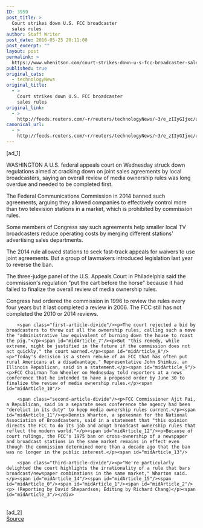```yaml
---
ID: 3959
post_title: >
  Court strikes down U.S. FCC broadcaster
  sales rules
author: Staff Writer
post_date: 2016-05-25 20:11:08
post_excerpt: ""
layout: post
permalink: >
  https://www.whenitson.com/court-strikes-down-u-s-fcc-broadcaster-sales-rules/
published: true
original_cats:
  - technologyNews
original_title:
  - >
    Court strikes down U.S. FCC broadcaster
    sales rules
original_link:
  - >
    http://feeds.reuters.com/~r/reuters/technologyNews/~3/e_zIIyGIjxc/us-usa-broadcasting-fcc-idUSKCN0YG2PC
canonical_url:
  - >
    http://feeds.reuters.com/~r/reuters/technologyNews/~3/e_zIIyGIjxc/us-usa-broadcasting-fcc-idUSKCN0YG2PC
---
```

 [ad_1]
<br><div id="articleText">
<span id="midArticle_start"/>

<span id="midArticle_0"/><span class="focusParagraph" readability="5"><p><span class="articleLocation">WASHINGTON</span> A U.S. federal appeals court on Wednesday struck down regulations aimed at cracking down on joint sales agreements by local broadcasters, saying an overall review of media ownership rules was long overdue and needed to be completed first.</p></span><span id="midArticle_1"/><p>The Federal Communications Commission in 2014 banned such agreements, arguing they allowed companies to effectively control more than two television stations in a market, which is prohibited by commission rules.</p><span id="midArticle_2"/><p>Some members of Congress say such agreements help smaller local TV broadcasters reduce operating costs by merging different stations' advertising sales departments.</p><span id="midArticle_3"/><p>The 2014 rule allowed stations to seek fast-track appeals for waivers to use joint agreements. But a group of lawmakers introduced legislation last year to reverse the ban.</p><span id="midArticle_4"/><p>The three-judge panel of the U.S. Appeals Court in Philadelphia said the commission's regulation "put the cart before the horse" because it had failed to finalize the overall review of media ownership rules.</p><span id="midArticle_5"/><p>Congress had ordered the commission in 1996 to review the rules every four years but it last completed a review in 2006. The FCC still has not completed the 2010 or 2014 reviews.</p><span id="midArticle_6"/>
        
        <span class="first-article-divide"/><p>The court rejected a bid by broadcasters to throw out all the ownership rules, calling such a move the "administrative law equivalent of burning down the house to roast the pig."</p><span id="midArticle_7"/><p>But "this remedy, while extreme, might be justified in the future if the commission does not act quickly," the court warned.</p><span id="midArticle_8"/><p>"Today's decision is a stern rebuke of an FCC that has often put rural Americans at a disadvantage," Representative John Shimkus, an Illinois Republican, said in a statement.</p><span id="midArticle_9"/><p>FCC Chairman Tom Wheeler on Wednesday told reporters at a news conference that he intended to have a proposed order by June 30 to finalize the review of media ownership rules.</p><span id="midArticle_10"/>
        
        <span class="second-article-divide"/><p>FCC Commissioner Ajit Pai, a Republican, said in a separate news conference the agency had been "derelict in its duty" to keep media ownership rules current.</p><span id="midArticle_11"/><p>Dennis Wharton, a spokesman for the National Association of Broadcasters, said in a statement that "this opinion directs the FCC to do its job and adopt broadcast ownership rules that reflect the modern world."</p><span id="midArticle_12"/><p>Because of court rulings, the FCC's 1975 ban on cross-ownership of a newspaper and broadcast stations in the same market remains in effect even though the commission determined more than a decade ago that the ban was no longer in the public interest.</p><span id="midArticle_13"/>
        
        <span class="third-article-divide"/><p>"We're particularly delighted the court highlights the irrationality of a rule that bars broadcast/newspaper combinations in the same market," Wharton said.</p><span id="midArticle_14"/><span id="midArticle_15"/><span id="midArticle_0"/><span id="midArticle_1"/><span id="midArticle_2"/><p> (Reporting by David Shepardson; Editing by Richard Chang)</p><span id="midArticle_3"/></div>
<br>[ad_2]
<br><a href="http://feeds.reuters.com/~r/reuters/technologyNews/~3/e_zIIyGIjxc/us-usa-broadcasting-fcc-idUSKCN0YG2PC">Source </a>